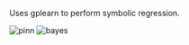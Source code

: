 Uses gplearn to perform symbolic regression.

![pinn](https://github.com/user-attachments/assets/2d22d716-86c4-40e4-9de9-5ef6fa46d61e)
![bayes](https://github.com/user-attachments/assets/0f64f02d-e8ad-42a3-a775-97ab301ffc7b)
